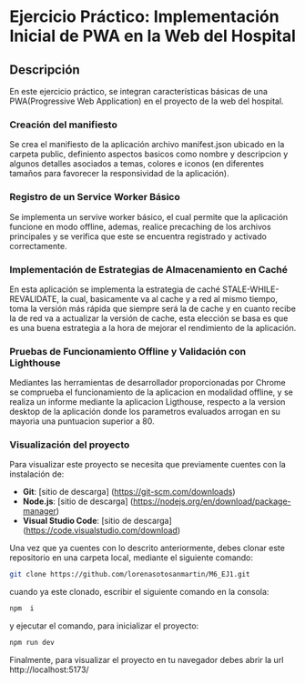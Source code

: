 # Ejercicio Práctico: Implementación Inicial de PWA en la Web del Hospital
## Descripción
En este ejercicio práctico, se integran características básicas de una PWA(Progressive Web Application) en el proyecto de la web del hospital.

### Creación del manifiesto 
Se crea el manifiesto de la aplicación archivo manifest.json ubicado en la carpeta public, definiento aspectos basicos como nombre y descripcion y algunos detalles asociados a temas, colores e iconos (en diferentes tamaños para favorecer la responsividad de la aplicación).
### Registro de un Service Worker Básico
Se implementa un servive worker básico, el cual permite que la aplicación funcione en modo offline, ademas, realice precaching de los archivos principales y se verifica que este se encuentra registrado y activado correctamente.
### Implementación de Estrategias de Almacenamiento en Caché
En esta aplicación se implementa la estrategia de caché STALE-WHILE-REVALIDATE, la cual, basicamente va al cache y a red al mismo tiempo, toma la versión más rápida que siempre será la de cache y en cuanto recibe la de red va a actualizar la versión de cache, esta elección se basa es que es una buena estrategia a la hora de mejorar el rendimiento de la aplicación.
### Pruebas de Funcionamiento Offline y Validación con Lighthouse
Mediantes las herramientas de desarrollador proporcionadas por Chrome se comprueba el funcionamiento de la aplicacion en modalidad offline, y se realiza un informe mediante la aplicacion Ligthouse, respecto a la version desktop de la aplicación donde los parametros evaluados arrogan en su mayoria una puntuacion superior a 80.

### Visualización del proyecto
Para visualizar este proyecto se necesita que previamente cuentes con la instalación de:
- **Git**: [sitio de descarga] (https://git-scm.com/downloads)
- **Node.js**: [sitio de descarga] (https://nodejs.org/en/download/package-manager)
- **Visual Studio Code**: [sitio de descarga] (https://code.visualstudio.com/download)
  
Una vez que ya cuentes con lo descrito anteriormente, debes clonar este repositorio en una carpeta local, mediante el siguiente comando:
```bash
git clone https://github.com/lorenasotosanmartin/M6_EJ1.git
```
cuando ya este clonado, escribir el siguiente comando en la consola: 
```bash
npm  i
```
y ejecutar el comando, para inicializar el proyecto: 
```bash
npm run dev
```
Finalmente, para visualizar el proyecto en tu navegador debes abrir la url http://localhost:5173/
